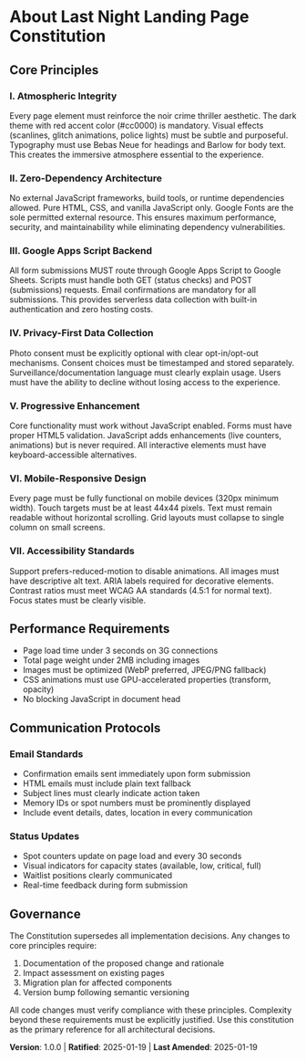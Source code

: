 <!-- Sync Impact Report 
Version change: 0.0.0 → 1.0.0 (Initial ratification with 7 core principles)
Added sections: All sections newly defined from template
Templates requiring updates: 
  ✅ plan-template.md (alignment pending)
  ✅ spec-template.md (alignment pending)
  ✅ tasks-template.md (alignment pending)
Follow-up TODOs: None
-->

# About Last Night Landing Page Constitution

## Core Principles

### I. Atmospheric Integrity
Every page element must reinforce the noir crime thriller aesthetic. The dark theme with red accent color (#cc0000) is mandatory. Visual effects (scanlines, glitch animations, police lights) must be subtle and purposeful. Typography must use Bebas Neue for headings and Barlow for body text. This creates the immersive atmosphere essential to the experience.

### II. Zero-Dependency Architecture
No external JavaScript frameworks, build tools, or runtime dependencies allowed. Pure HTML, CSS, and vanilla JavaScript only. Google Fonts are the sole permitted external resource. This ensures maximum performance, security, and maintainability while eliminating dependency vulnerabilities.

### III. Google Apps Script Backend
All form submissions MUST route through Google Apps Script to Google Sheets. Scripts must handle both GET (status checks) and POST (submissions) requests. Email confirmations are mandatory for all submissions. This provides serverless data collection with built-in authentication and zero hosting costs.

### IV. Privacy-First Data Collection
Photo consent must be explicitly optional with clear opt-in/opt-out mechanisms. Consent choices must be timestamped and stored separately. Surveillance/documentation language must clearly explain usage. Users must have the ability to decline without losing access to the experience.

### V. Progressive Enhancement
Core functionality must work without JavaScript enabled. Forms must have proper HTML5 validation. JavaScript adds enhancements (live counters, animations) but is never required. All interactive elements must have keyboard-accessible alternatives.

### VI. Mobile-Responsive Design
Every page must be fully functional on mobile devices (320px minimum width). Touch targets must be at least 44x44 pixels. Text must remain readable without horizontal scrolling. Grid layouts must collapse to single column on small screens.

### VII. Accessibility Standards
Support prefers-reduced-motion to disable animations. All images must have descriptive alt text. ARIA labels required for decorative elements. Contrast ratios must meet WCAG AA standards (4.5:1 for normal text). Focus states must be clearly visible.

## Performance Requirements

- Page load time under 3 seconds on 3G connections
- Total page weight under 2MB including images
- Images must be optimized (WebP preferred, JPEG/PNG fallback)
- CSS animations must use GPU-accelerated properties (transform, opacity)
- No blocking JavaScript in document head

## Communication Protocols

### Email Standards
- Confirmation emails sent immediately upon form submission
- HTML emails must include plain text fallback
- Subject lines must clearly indicate action taken
- Memory IDs or spot numbers must be prominently displayed
- Include event details, dates, location in every communication

### Status Updates
- Spot counters update on page load and every 30 seconds
- Visual indicators for capacity states (available, low, critical, full)
- Waitlist positions clearly communicated
- Real-time feedback during form submission

## Governance

The Constitution supersedes all implementation decisions. Any changes to core principles require:
1. Documentation of the proposed change and rationale
2. Impact assessment on existing pages
3. Migration plan for affected components
4. Version bump following semantic versioning

All code changes must verify compliance with these principles. Complexity beyond these requirements must be explicitly justified. Use this constitution as the primary reference for all architectural decisions.

**Version**: 1.0.0 | **Ratified**: 2025-01-19 | **Last Amended**: 2025-01-19